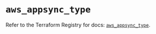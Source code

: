 # `aws_appsync_type`

Refer to the Terraform Registry for docs: [`aws_appsync_type`](https://registry.terraform.io/providers/hashicorp/aws/5.44.0/docs/resources/appsync_type).
